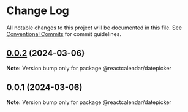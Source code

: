 # Change Log

All notable changes to this project will be documented in this file.
See [Conventional Commits](https://conventionalcommits.org) for commit guidelines.

## [0.0.2](https://github.com/ahmedalatawi/calendar/compare/@reactcalendar/datepicker@0.0.1...@reactcalendar/datepicker@0.0.2) (2024-03-06)

**Note:** Version bump only for package @reactcalendar/datepicker





## 0.0.1 (2024-03-06)

**Note:** Version bump only for package @reactcalendar/datepicker
